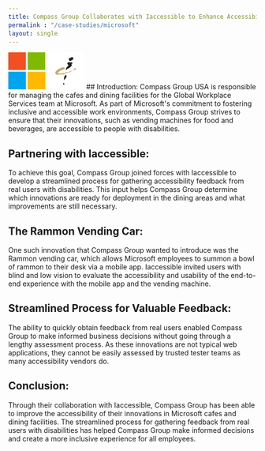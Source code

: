 ```yaml
---
title: Compass Group Collaborates with Iaccessible to Enhance Accessibility in Microsoft Cafes
permalink : "/case-studies/microsoft"
layout: single
---
```

<img src="../../assets/images/microsoft-logo.PNG" alt="Microsoft logo" style="width:75px; height:75px;"/>
<img src="../../assets/images/compass-group-logo.PNG" alt="Compass group logo" style="width:75px; height:75px;"/>
## Introduction:
Compass Group USA is responsible for managing the cafes and dining facilities for the Global Workplace Services team at Microsoft. As part of Microsoft's commitment to fostering inclusive and accessible work environments, Compass Group strives to ensure that their innovations, such as vending machines for food and beverages, are accessible to people with disabilities.

## Partnering with Iaccessible:
To achieve this goal, Compass Group joined forces with Iaccessible to develop a streamlined process for gathering accessibility feedback from real users with disabilities. This input helps Compass Group determine which innovations are ready for deployment in the dining areas and what improvements are still necessary.

## The Rammon Vending Car:
One such innovation that Compass Group wanted to introduce was the Rammon vending car, which allows Microsoft employees to summon a bowl of rammon to their desk via a mobile app. Iaccessible invited users with blind and low vision to evaluate the accessibility and usability of the end-to-end experience with the mobile app and the vending machine.

## Streamlined Process for Valuable Feedback:
The ability to quickly obtain feedback from real users enabled Compass Group to make informed business decisions without going through a lengthy assessment process. As these innovations are not typical web applications, they cannot be easily assessed by trusted tester teams as many accessibility vendors do.

## Conclusion:
Through their collaboration with Iaccessible, Compass Group has been able to improve the accessibility of their innovations in Microsoft cafes and dining facilities. The streamlined process for gathering feedback from real users with disabilities has helped Compass Group make informed decisions and create a more inclusive experience for all employees.
